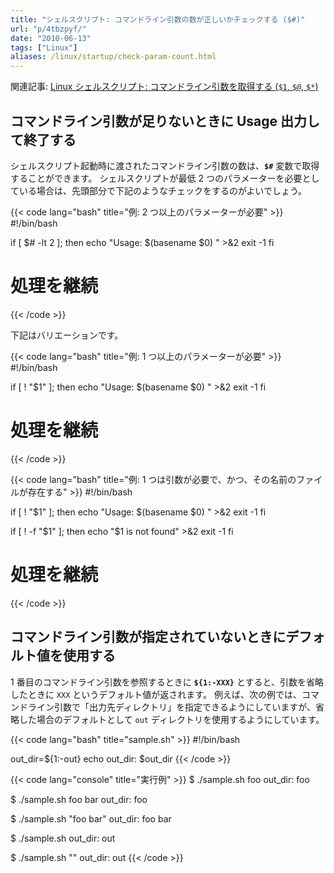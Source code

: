 ```yaml
---
title: "シェルスクリプト: コマンドライン引数の数が正しいかチェックする ($#)"
url: "p/4tbzpyf/"
date: "2010-06-13"
tags: ["Linux"]
aliases: /linux/startup/check-param-count.html
---
```


関連記事: [Linux シェルスクリプト: コマンドライン引数を取得する (`$1`, `$@`, `$*`)](/p/c2kx7er/)

コマンドライン引数が足りないときに Usage 出力して終了する
----

シェルスクリプト起動時に渡されたコマンドライン引数の数は、__`$#`__ 変数で取得することができます。
シェルスクリプトが最低 2 つのパラメーターを必要としている場合は、先頭部分で下記のようなチェックをするのがよいでしょう。

{{< code lang="bash" title="例: 2 つ以上のパラメーターが必要" >}}
#!/bin/bash

if [ $# -lt 2 ]; then
  echo "Usage: $(basename $0) <file1> <file2>" >&2
  exit -1
fi

# 処理を継続
{{< /code >}}

下記はバリエーションです。

{{< code lang="bash" title="例: 1 つ以上のパラメーターが必要" >}}
#!/bin/bash

if [ ! "$1" ]; then
  echo "Usage: $(basename $0) <file>" >&2
  exit -1
fi

# 処理を継続
{{< /code >}}

{{< code lang="bash" title="例: 1 つは引数が必要で、かつ、その名前のファイルが存在する" >}}
#!/bin/bash

if [ ! "$1" ]; then
  echo "Usage: $(basename $0) <file>" >&2
  exit -1
fi

if [ ! -f "$1" ]; then
  echo "$1 is not found" >&2
  exit -1
fi

# 処理を継続
{{< /code >}}


コマンドライン引数が指定されていないときにデフォルト値を使用する
----

1 番目のコマンドライン引数を参照するときに __`${1:-XXX}`__ とすると、引数を省略したときに `XXX` というデフォルト値が返されます。
例えば、次の例では、コマンドライン引数で「出力先ディレクトリ」を指定できるようにしていますが、省略した場合のデフォルトとして `out` ディレクトリを使用するようにしています。

{{< code lang="bash" title="sample.sh" >}}
#!/bin/bash

out_dir=${1:-out}
echo out_dir: $out_dir
{{< /code >}}

{{< code lang="console" title="実行例" >}}
$ ./sample.sh foo
out_dir: foo

$ ./sample.sh foo bar
out_dir: foo

$ ./sample.sh "foo bar"
out_dir: foo bar

$ ./sample.sh
out_dir: out

$ ./sample.sh ""
out_dir: out
{{< /code >}}

